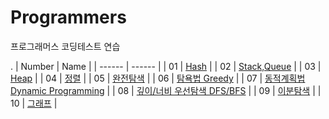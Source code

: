 # Programmers
프로그래머스 코딩테스트 연습




.
| Number | Name |
| ------ | ------ |
| 01 | [Hash]() |
| 02 | [Stack,Queue]() |
| 03 | [Heap]() |
| 04 | [정렬]() |
| 05 | [완전탐색]() |
| 06 | [탐욕법 Greedy]() |
| 07 | [동적계획법 Dynamic Programming](https://github.com/wolinam/Data_structures_and_Algorithm/blob/master/CH07.%20Recursion/README.md) |
| 08 | [깊이/너비 우선탐색 DFS/BFS]() |
| 09 | [이분탐색]() |
| 10 | [그래프]() |
